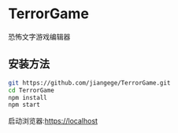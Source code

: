 # TerrorGame
恐怖文字游戏编辑器


## 安装方法

```sh
git https://github.com/jiangege/TerrorGame.git
cd TerrorGame
npm install 
npm start
```
启动浏览器:<https://localhost>
